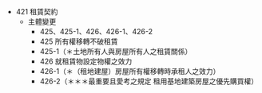 - 421 租賃契約
	- 主體變更
		- 425、425-1、426、426-1、426-2
		- 425 所有權移轉不破租賃
		- 425-1（＊土地所有人與房屋所有人之租賃關係） 
		- 426 就租賃物設定物權之效力
		- 426-1（＊（租地建屋）房屋所有權移轉時承租人之效力）
		- 426-2（＊＊＊最重要且愛考之規定   租用基地建築房屋之優先購買權）